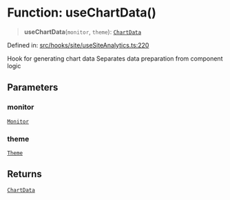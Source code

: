 # Function: useChartData()

> **useChartData**(`monitor`, `theme`): [`ChartData`](../interfaces/ChartData.md)

Defined in: [src/hooks/site/useSiteAnalytics.ts:220](https://github.com/Nick2bad4u/Uptime-Watcher/blob/main/src/hooks/site/useSiteAnalytics.ts#L220)

Hook for generating chart data Separates data preparation from component
logic

## Parameters

### monitor

[`Monitor`](../../../../../shared/types/interfaces/Monitor.md)

### theme

[`Theme`](../../../../theme/types/interfaces/Theme.md)

## Returns

[`ChartData`](../interfaces/ChartData.md)
